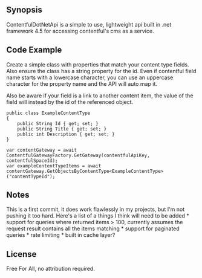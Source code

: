 ﻿## Synopsis

ContentfulDotNetApi is a simple to use, lightweight api built in .net framework 4.5 for accessing contentful's cms as a service.

## Code Example

Create a simple class with properties that match your content type fields. Also ensure the class has a string property for the id.  Even if contentful field name starts with a lowercase character, you can use an uppercase character for the property name and the API will auto map it.

Also be aware if your field is a link to another content item, the value of the field will instead by the id of the referenced object.

    public class ExampleContentType
    {
        public String Id { get; set; }
        public String Title { get; set; } 
        public int Description { get; set; }
    }

    var contentGateway = await ContentfulGatewayFactory.GetGateway(contentfulApiKey, contentfulSpaceId);
    var exampleContentTypeItems = await contentGateway.GetObjectsByContentType<ExampleContentType>("contentTypeId");

## Notes

This is a first commit, it does work flawlessly in my projects, but I'm not pushing it too hard.  Here's a list of a things I think will need to be added
    * support for queries where returned items > 100, currently assumes the request result contains all the items matching
    * support for paginated queries
    * rate limiting
    * built in cache layer?



## License

Free For All, no attribution required.

